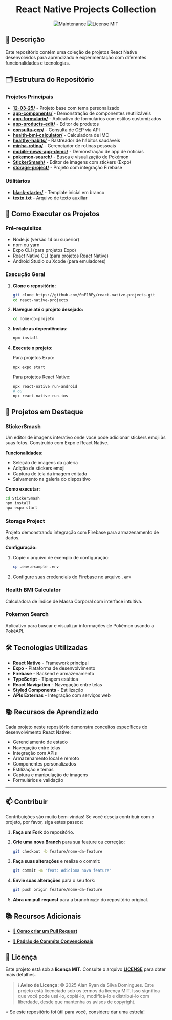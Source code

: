 <h1 align="center">
   React Native Projects Collection
</h1>

<div align="center">

![Maintenance](https://img.shields.io/maintenance/yes/2025?style=for-the-badge)
![License MIT](https://img.shields.io/badge/license-MIT-blue?style=for-the-badge)

</div>

## 📖 Descrição

Este repositório contém uma coleção de projetos React Native desenvolvidos para aprendizado e experimentação com diferentes funcionalidades e tecnologias.

## 🗂️ Estrutura do Repositório

### Projetos Principais

- **[12-03-25/](12-03-25/)** - Projeto base com tema personalizado
- **[app-components/](app-components/)** - Demonstração de componentes reutilizáveis
- **[app-formulario/](app-formulario/)** - Aplicativo de formulários com estilos customizados
- **[app-products-edit/](app-products-edit/)** - Editor de produtos
- **[consulta-cep/](consulta-cep/)** - Consulta de CEP via API
- **[health-bmi-calculator/](health-bmi-calculator/)** - Calculadora de IMC
- **[healthy-habits/](healthy-habits/)** - Rastreador de hábitos saudáveis
- **[minha-rotina/](minha-rotina/)** - Gerenciador de rotinas pessoais
- **[mobile-news-app-demo/](mobile-news-app-demo/)** - Demonstração de app de notícias
- **[pokemon-search/](pokemon-search/)** - Busca e visualização de Pokémon
- **[StickerSmash/](StickerSmash/)** - Editor de imagens com stickers (Expo)
- **[storage-project/](storage-project/)** - Projeto com integração Firebase

### Utilitários

- **[blank-starter/](blank-starter/)** - Template inicial em branco
- **[texto.txt](texto.txt)** - Arquivo de texto auxiliar

## 🚀 Como Executar os Projetos

### Pré-requisitos

- Node.js (versão 14 ou superior)
- npm ou yarn
- Expo CLI (para projetos Expo)
- React Native CLI (para projetos React Native)
- Android Studio ou Xcode (para emuladores)

### Execução Geral

1. **Clone o repositório:**

   ```bash
   git clone https://github.com/0nF1REy/react-native-projects.git
   cd react-native-projects
   ```

2. **Navegue até o projeto desejado:**

   ```bash
   cd nome-do-projeto
   ```

3. **Instale as dependências:**

   ```bash
   npm install
   ```

4. **Execute o projeto:**

   Para projetos Expo:

   ```bash
   npx expo start
   ```

   Para projetos React Native:

   ```bash
   npx react-native run-android
   # ou
   npx react-native run-ios
   ```

## 📱 Projetos em Destaque

### StickerSmash

Um editor de imagens interativo onde você pode adicionar stickers emoji às suas fotos. Construído com Expo e React Native.

**Funcionalidades:**

- Seleção de imagens da galeria
- Adição de stickers emoji
- Captura de tela da imagem editada
- Salvamento na galeria do dispositivo

**Como executar:**

```bash
cd StickerSmash
npm install
npx expo start
```

### Storage Project

Projeto demonstrando integração com Firebase para armazenamento de dados.

**Configuração:**

1. Copie o arquivo de exemplo de configuração:
   ```bash
   cp .env.example .env
   ```
2. Configure suas credenciais do Firebase no arquivo `.env`

### Health BMI Calculator

Calculadora de Índice de Massa Corporal com interface intuitiva.

### Pokemon Search

Aplicativo para buscar e visualizar informações de Pokémon usando a PokéAPI.

## 🛠️ Tecnologias Utilizadas

- **React Native** - Framework principal
- **Expo** - Plataforma de desenvolvimento
- **Firebase** - Backend e armazenamento
- **TypeScript** - Tipagem estática
- **React Navigation** - Navegação entre telas
- **Styled Components** - Estilização
- **APIs Externas** - Integração com serviços web

## 📚 Recursos de Aprendizado

Cada projeto neste repositório demonstra conceitos específicos do desenvolvimento React Native:

- Gerenciamento de estado
- Navegação entre telas
- Integração com APIs
- Armazenamento local e remoto
- Componentes personalizados
- Estilização e temas
- Captura e manipulação de imagens
- Formulários e validação

---

## 📫 Contribuir

Contribuições são muito bem-vindas! Se você deseja contribuir com o projeto, por favor, siga estes passos:

1.  **Faça um Fork** do repositório.

2.  **Crie uma nova Branch** para sua feature ou correção:

    ```bash
    git checkout -b feature/nome-da-feature
    ```

3.  **Faça suas alterações** e realize o commit:

    ```bash
    git commit -m "feat: Adiciona nova feature"
    ```

4.  **Envie suas alterações** para o seu fork:

    ```bash
    git push origin feature/nome-da-feature
    ```

5.  **Abra um pull request** para a branch `main` do repositório original.

## 📚 Recursos Adicionais

- **<a href="https://www.atlassian.com/br/git/tutorials/making-a-pull-request" target="_blank">📝 Como criar um Pull Request</a>**

- **<a href="https://www.conventionalcommits.org/en/v1.0.0/" target="_blank">💾 Padrão de Commits Convencionais</a>**

## 📜 Licença

Este projeto está sob a **licença MIT**. Consulte o arquivo **[LICENSE](LICENSE)** para obter mais detalhes.

> ℹ️ **Aviso de Licença:** © 2025 Alan Ryan da Silva Domingues. Este projeto está licenciado sob os termos da licença MIT. Isso significa que você pode usá-lo, copiá-lo, modificá-lo e distribuí-lo com liberdade, desde que mantenha os avisos de copyright.

⭐ Se este repositório foi útil para você, considere dar uma estrela!
